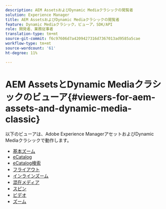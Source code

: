 ```yaml
---
description: AEM AssetsおよびDynamic Mediaクラシックの閲覧者
solution: Experience Manager
title: AEM AssetsおよびDynamic Mediaクラシックの閲覧者
feature: Dynamic Mediaクラシック，ビューア，SDK/API
role: 開発者、業務従事者
translation-type: tm+mt
source-git-commit: f6c97606d7a4209427316d7367013ad9585a5cae
workflow-type: tm+mt
source-wordcount: '61'
ht-degree: 11%

---
```



# AEM AssetsとDynamic Mediaクラシックのビューア{#viewers-for-aem-assets-and-dynamic-media-classic}

以下のビューアは、Adobe Experience ManagerアセットおよびDynamic Mediaクラシックで動作します。

* [基本ズーム](c-html5-20-basic-zoom-viewer-about/c-html5-20-basic-zoom-viewer-about.md)
* [eCatalog](c-html5-20-ecatalog-viewer-about/c-html5-20-ecatalog-viewer-about.md)
* [eCatalog検索](c-html5-ecatsearch-viewer-about/c-html5-ecatsearch-viewer-about.md)
* [フライアウト](c-html5-flyout-viewer-20-about/c-html5-flyout-viewer-20-about.md)
* [インラインズーム](c-html5-inlinezoom-viewer-about/c-html5-inlinezoom-viewer-about.md)
* [混在メディア](c-html5-mixedmedia-viewer-about/c-html5-mixedmedia-viewer-about.md)
* [スピン](c-html5-spin-viewer-about/c-html5-spin-viewer-about.md)
* [ビデオ](c-html5-video-reference/c-html5-video-reference.md)
* [ズーム](c-html5-20-zoom-viewer-about/c-html5-20-zoom-viewer-about.md)

<!--Add others. The TOC levels in the viewers TOC doesn't seem quite right RB: FIXED-->